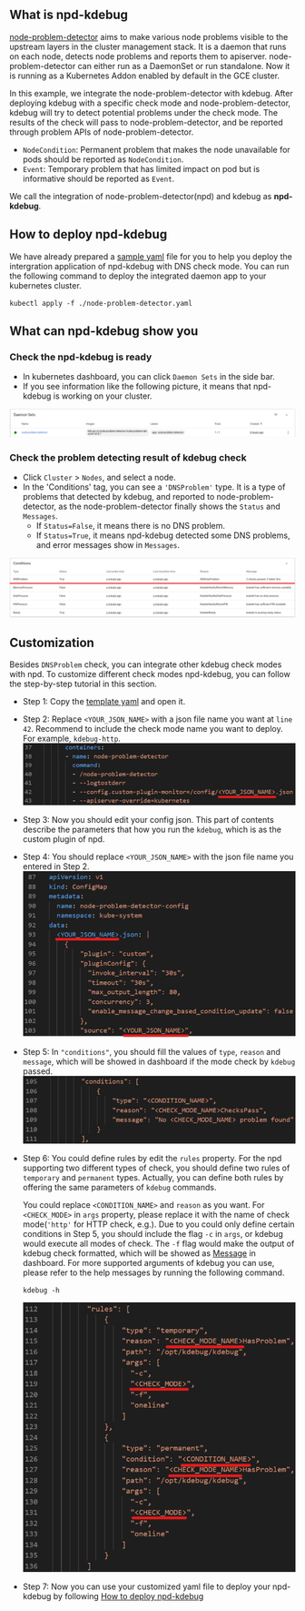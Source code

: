 ## What is npd-kdebug

[node-problem-detector](https://github.com/kubernetes/node-problem-detector) aims to make various node problems visible to the upstream layers in the cluster management stack. It is a daemon that runs on each node, detects node problems and reports them to apiserver. node-problem-detector can either run as a DaemonSet or run standalone. Now it is running as a Kubernetes Addon enabled by default in the GCE cluster.

In this example, we integrate the node-problem-detector with kdebug. After deploying kdebug with a specific check mode and node-problem-detector, kdebug will try to detect potential problems under the check mode. The results of the check will pass to node-problem-detector, and be reported through problem APIs of node-problem-detector. 
* `NodeCondition`: Permanent problem that makes the node unavailable for pods should
be reported as `NodeCondition`.
* `Event`: Temporary problem that has limited impact on pod but is informative
should be reported as `Event`.

We call the integration of node-problem-detector(npd) and kdebug as **npd-kdebug**.

## How to deploy npd-kdebug

We have already prepared a [sample yaml](./node-problem-detector.yaml) file for you to help you deploy the intergration application of npd-kdebug with DNS check mode. You can run the following command to deploy the integrated daemon app to your kubernetes cluster.
```shell
kubectl apply -f ./node-problem-detector.yaml
```

## What can npd-kdebug show you

### Check the npd-kdebug is ready
* In kubernetes dashboard, you can click `Daemon Sets` in the side bar. 
* If you see information like the following picture, it means that npd-kdebug is working on your cluster. 

![image](../../resource/npd/npd-dashboard-daemonsets.png)

### Check the problem detecting result of kdebug check
* Click `Cluster` > `Nodes`, and select a node. 
* In the 'Conditions' tag, you can see a `'DNSProblem'` type. It is a type of problems that detected by kdebug, and reported to node-problem-detector, as the node-problem-detector finally shows the `Status` and `Messages`. 
    * If `Status=False`, it means there is no DNS problem. 
    * If `Status=True`, it means npd-kdebug detected some DNS problems, and error messages show in `Messages`.

![image](../../resource/npd/npd-dashboard-DNSProblem.png)

## Customization

Besides `DNSProblem` check, you can integrate other kdebug check modes with npd. To customize different check modes npd-kdebug, you can follow the step-by-step tutorial in this section.

* Step 1: Copy the [template yaml](./node-problem-detector-template.yaml) and open it.
* Step 2: Replace `<YOUR_JSON_NAME>` with a json file name you want at `line 42`. Recommend to include the check mode name you want to deploy. For example, `kdebug-http`.
![image](../../resource/npd/yml-your_json_name.png)
* Step 3: Now you should edit your config json. This part of contents describe the parameters that how you run the `kdebug`, which is as the custom plugin of npd.
* Step 4: You should replace `<YOUR_JSON_NAME>` with the json file name you entered in Step 2. 
![image](../../resource/npd/yml-json-your_json_name.png)
    
* Step 5: In `"conditions"`, you should fill the values of `type`, `reason` and `message`, which will be showed in dashboard if the mode check by `kdebug` passed. 
![image](../../resource/npd/yml-json-conditions.png) 

* Step 6: You could define rules by edit the `rules` property. For the npd supporting two different types of check, you should define two rules of `temporary` and `permanent` types. Actually, you can define both rules by offering the same parameters of `kdebug` commands.

    You could replace `<CONDITION_NAME>` and `reason` as you want. For `<CHECK_MODE>` in `args` property, please replace it with the name of check mode(`'http'` for HTTP check, e.g.). Due to you could only define certain conditions in Step 5, you should include the flag `-c` in `args`, or kdebug would execute all modes of check. The `-f` flag would make the output of kdebug check formatted, which will be showed as [Message](#what-can-npd-kdebug-show-you) in dashboard. For more supported arguments of kdebug you can use, please refer to the help messages by running the following command.

    ```shell
    kdebug -h
    ``` 
    ![image](../../resource/npd/yml-json-rules.png) 

* Step 7: Now you can use your customized yaml file to deploy your npd-kdebug by following [How to deploy npd-kdebug](#how-to-deploy-npd-kdebug)